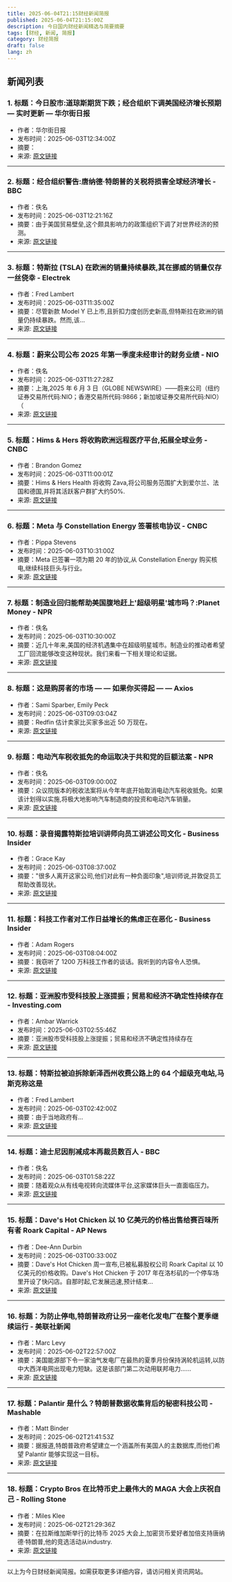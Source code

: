 ```yaml
---
title: 2025-06-04T21:15财经新闻简报
published: 2025-06-04T21:15:00Z
description: 今日国内财经新闻精选与简要摘要
tags: [财经, 新闻, 简报]
category: 财经简报
draft: false
lang: zh
---
```


## 新闻列表

### 1. 标题：今日股市:道琼斯期货下跌；经合组织下调美国经济增长预期 — 实时更新 — 华尔街日报
- 作者：华尔街日报
- 发布时间：2025-06-03T12:34:00Z
- 摘要：
- 来源: [原文链接](https://www.wsj.com/livecoverage/stock-market-today-trump-tariffs-trade-war-06-03-2025)

---

### 2. 标题：经合组织警告:唐纳德·特朗普的关税将损害全球经济增长 - BBC
- 作者：佚名
- 发布时间：2025-06-03T12:21:16Z
- 摘要：由于美国贸易壁垒,这个颇具影响力的政策组织下调了对世界经济的预测。
- 来源: [原文链接](https://www.bbc.com/news/articles/cq69j753egeo)

---

### 3. 标题：特斯拉 (TSLA) 在欧洲的销量持续暴跌,其在挪威的销量仅存一丝侥幸 - Electrek
- 作者：Fred Lambert
- 发布时间：2025-06-03T11:35:00Z
- 摘要：尽管新款 Model Y 已上市,且折扣力度创历史新高,但特斯拉在欧洲的销量仍持续暴跌。然而,该...
- 来源: [原文链接](http://electrek.co/2025/06/03/tesla-tsla-sales-continue-crash-europe-clings-fluke-norway/)

---

### 4. 标题：蔚来公司公布 2025 年第一季度未经审计的财务业绩 - NIO
- 作者：佚名
- 发布时间：2025-06-03T11:27:28Z
- 摘要：上海,2025 年 6 月 3 日（GLOBE NEWSWIRE）——蔚来公司（纽约证券交易所代码:NIO；香港交易所代码:9866；新加坡证券交易所代码:NIO）（
- 来源: [原文链接](https://ir.nio.com/news-releases/news-release-details/nio-inc-reports-unaudited-first-quarter-2025-financial-results/)

---

### 5. 标题：Hims &amp; Hers 将收购欧洲远程医疗平台,拓展全球业务 - CNBC
- 作者：Brandon Gomez
- 发布时间：2025-06-03T11:00:01Z
- 摘要：Hims &amp; Hers Health 将收购 Zava,将公司服务范围扩大到爱尔兰、法国和德国,并将其活跃客户群扩大约50%.
- 来源: [原文链接](https://www.cnbc.com/2025/06/03/hims-hers-to-acquire-zava-european-telehealth-platform.html)

---

### 6. 标题：Meta 与 Constellation Energy 签署核电协议 - CNBC
- 作者：Pippa Stevens
- 发布时间：2025-06-03T10:31:00Z
- 摘要：Meta 已签署一项为期 20 年的协议,从 Constellation Energy 购买核电,继续科技巨头与行业。
- 来源: [原文链接](https://www.cnbc.com/2025/06/03/meta-signs-nuclear-power-deal-with-constellation-energy-.html)

---

### 7. 标题：制造业回归能帮助美国腹地赶上'超级明星'城市吗？:Planet Money - NPR
- 作者：佚名
- 发布时间：2025-06-03T10:30:00Z
- 摘要：近几十年来,美国的经济机遇集中在超级明星城市。制造业的推动者希望工厂回流能够改变这种现状。我们来看一下相关理论和证据。
- 来源: [原文链接](https://www.npr.org/sections/planet-money/2025/06/03/g-s1-70167/can-bringing-back-manufacturing-help-the-heartland-catch-up-with-superstar-cities)

---

### 8. 标题：这是购房者的市场 — — 如果你买得起 — — Axios
- 作者：Sami Sparber, Emily Peck
- 发布时间：2025-06-03T09:03:04Z
- 摘要：Redfin 估计卖家比买家多出近 50 万现在。
- 来源: [原文链接](https://www.axios.com/2025/06/03/homes-buyers-sellers-redfin)

---

### 9. 标题：电动汽车税收抵免的命运取决于共和党的巨额法案 - NPR
- 作者：佚名
- 发布时间：2025-06-03T09:00:00Z
- 摘要：众议院版本的税收法案将从今年年底开始取消电动汽车税收抵免。如果该计划得以实施,将极大地影响汽车制造商的投资和电动汽车销量。
- 来源: [原文链接](https://www.npr.org/2025/06/03/nx-s1-5414604/ev-tax-credits-republican-bill)

---

### 10. 标题：录音揭露特斯拉培训讲师向员工讲述公司文化 - Business Insider
- 作者：Grace Kay
- 发布时间：2025-06-03T08:37:00Z
- 摘要："很多人离开这家公司,他们对此有一种负面印象",培训师说,并敦促员工帮助改善现状。
- 来源: [原文链接](https://www.businessinsider.com/tesla-burnout-factory-shutdown-worker-culture-training-2025-5)

---

### 11. 标题：科技工作者对工作日益增长的焦虑正在恶化 - Business Insider
- 作者：Adam Rogers
- 发布时间：2025-06-03T08:04:00Z
- 摘要：我窃听了 1200 万科技工作者的谈话。我听到的内容令人恐惧。
- 来源: [原文链接](https://www.businessinsider.com/blind-anonymous-tech-job-site-anxiety-layoffs-hiring-ugly-2025-6)

---

### 12. 标题：亚洲股市受科技股上涨提振；贸易和经济不确定性持续存在 - Investing.com
- 作者：Ambar Warrick
- 发布时间：2025-06-03T02:55:46Z
- 摘要：亚洲股市受科技股上涨提振；贸易和经济不确定性持续存在
- 来源: [原文链接](https://www.investing.com/news/stock-market-news/asia-stocks-buoyed-by-tech-gains-trade-economic-uncertainty-persists-4076940)

---

### 13. 标题：特斯拉被迫拆除新泽西州收费公路上的 64 个超级充电站,马斯克称这是
- 作者：Fred Lambert
- 发布时间：2025-06-03T02:42:00Z
- 摘要：由于当地政府有...
- 来源: [原文链接](http://electrek.co/2025/06/02/tesla-is-forced-to-remove-64-superchargers-on-nj-turnpike-musk-claims-corruption/)

---

### 14. 标题：迪士尼因削减成本再裁员数百人 - BBC
- 作者：佚名
- 发布时间：2025-06-03T01:58:22Z
- 摘要：随着观众从有线电视转向流媒体平台,这家媒体巨头一直面临压力。
- 来源: [原文链接](https://www.bbc.com/news/articles/ce80j93wrd2o)

---

### 15. 标题：Dave&#39;s Hot Chicken 以 10 亿美元的价格出售给赛百味所有者 Roark Capital - AP News
- 作者：Dee-Ann Durbin
- 发布时间：2025-06-03T00:33:00Z
- 摘要：Dave&#39;s Hot Chicken 周一宣布,已被私募股权公司 Roark Capital 以 10 亿美元的价格收购。Dave&#39;s Hot Chicken 于 2017 年在洛杉矶的一个停车场里开设了快闪店。自那时起,它发展迅速,预计结束…
- 来源: [原文链接](https://apnews.com/article/daves-hot-chicken-roark-caca42cedf915683a4707a77248b9c45)

---

### 16. 标题：为防止停电,特朗普政府让另一座老化发电厂在整个夏季继续运行 - 美联社新闻
- 作者：Marc Levy
- 发布时间：2025-06-02T22:57:00Z
- 摘要：美国能源部下令一家油气发电厂在最热的夏季月份保持涡轮机运转,以防中大西洋电网出现电力短缺。这是该部门第二次动用联邦电力……
- 来源: [原文链接](https://apnews.com/article/trump-pennsylvania-eddystone-power-plant-e5eb5295a6b8de72636a9478e06fec4b)

---

### 17. 标题：Palantir 是什么？特朗普数据收集背后的秘密科技公司 - Mashable
- 作者：Matt Binder
- 发布时间：2025-06-02T21:41:53Z
- 摘要：据报道,特朗普政府希望建立一个涵盖所有美国人的主数据库,而他们希望 Palantir 能够实现这一目标。
- 来源: [原文链接](https://mashable.com/article/what-is-palantir-trump-data-collection-database)

---

### 18. 标题：Crypto Bros 在比特币史上最伟大的 MAGA 大会上庆祝自己 - Rolling Stone
- 作者：Miles Klee
- 发布时间：2025-06-02T21:29:36Z
- 摘要：在拉斯维加斯举行的比特币 2025 大会上,加密货币爱好者加倍支持唐纳德·特朗普,他的竞选活动从industry.
- 来源: [原文链接](http://www.rollingstone.com/culture/culture-features/bitcoin-2025-maga-lovefest-trump-1235352924/)

---


以上为今日财经新闻简报。如需获取更多详细内容，请访问相关资讯网站。